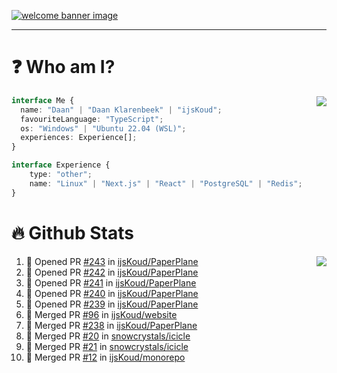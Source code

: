 <h1 align="center" style="display:none;"></h1>

<a href="https://ijskoud.dev/"><img src="https://cdn.ijskoud.dev/files/IIcds5oPKl.png" alt="welcome banner image" /></a>

---

# ❓ Who am I?

<img align="right" src="http://gh-stats.ijskoud.dev/api/top-langs?username=ijsKoud&cache_seconds=1800&layout=compact&hide_border=true&hide_rank=true&show_icons=true&theme=dark&title_color=ffffff&hide_border=true&locale=en" />

```typescript
interface Me {
  name: "Daan" | "Daan Klarenbeek" | "ijsKoud";
  favouriteLanguage: "TypeScript";
  os: "Windows" | "Ubuntu 22.04 (WSL)";
  experiences: Experience[];
}

interface Experience {
    type: "other";
    name: "Linux" | "Next.js" | "React" | "PostgreSQL" | "Redis";
}
```

# 🔥 Github Stats

<img align="right" src="http://gh-stats.ijskoud.dev/api? username=ijsKoud&cache_seconds=1800&hide_border=true&hide_rank=true&show_icons=true&theme=dark&title_color=ffffff&hide_border=true&locale=en">

<!--START_SECTION:activity-->
1. 💪 Opened PR [#243](https://github.com/ijsKoud/PaperPlane/pull/243) in [ijsKoud/PaperPlane](https://github.com/ijsKoud/PaperPlane)
2. 💪 Opened PR [#242](https://github.com/ijsKoud/PaperPlane/pull/242) in [ijsKoud/PaperPlane](https://github.com/ijsKoud/PaperPlane)
3. 💪 Opened PR [#241](https://github.com/ijsKoud/PaperPlane/pull/241) in [ijsKoud/PaperPlane](https://github.com/ijsKoud/PaperPlane)
4. 💪 Opened PR [#240](https://github.com/ijsKoud/PaperPlane/pull/240) in [ijsKoud/PaperPlane](https://github.com/ijsKoud/PaperPlane)
5. 💪 Opened PR [#239](https://github.com/ijsKoud/PaperPlane/pull/239) in [ijsKoud/PaperPlane](https://github.com/ijsKoud/PaperPlane)
6. 🎉 Merged PR [#96](https://github.com/ijsKoud/website/pull/96) in [ijsKoud/website](https://github.com/ijsKoud/website)
7. 🎉 Merged PR [#238](https://github.com/ijsKoud/PaperPlane/pull/238) in [ijsKoud/PaperPlane](https://github.com/ijsKoud/PaperPlane)
8. 🎉 Merged PR [#20](https://github.com/snowcrystals/icicle/pull/20) in [snowcrystals/icicle](https://github.com/snowcrystals/icicle)
9. 🎉 Merged PR [#21](https://github.com/snowcrystals/icicle/pull/21) in [snowcrystals/icicle](https://github.com/snowcrystals/icicle)
10. 🎉 Merged PR [#12](https://github.com/ijsKoud/monorepo/pull/12) in [ijsKoud/monorepo](https://github.com/ijsKoud/monorepo)
<!--END_SECTION:activity-->

<h1 align="center" style="display:none;"></h1>
